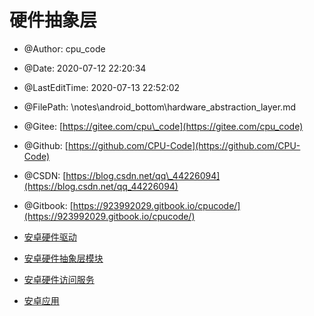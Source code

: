 # 硬件抽象层

* @Author: cpu\_code
* @Date: 2020-07-12 22:20:34
* @LastEditTime: 2020-07-13 22:52:02
* @FilePath: \notes\android\_bottom\hardware\_abstraction\_layer.md
* @Gitee: [https://gitee.com/cpu\_code](https://gitee.com/cpu_code)
* @Github: [https://github.com/CPU-Code](https://github.com/CPU-Code)
* @CSDN: [https://blog.csdn.net/qq\_44226094](https://blog.csdn.net/qq_44226094)
* @Gitbook: [https://923992029.gitbook.io/cpucode/](https://923992029.gitbook.io/cpucode/)

* [安卓硬件驱动](android_bottom/hardware_abstraction_layer/Android_hardware_driver.md)

* [安卓硬件抽象层模块](android_bottom/hardware_abstraction_layer/Android_hardware_abstraction_layer_module.md)

* [安卓硬件访问服务](android_bottom/hardware_abstraction_layer/Android_hardware_access_service.md)

* [安卓应用](android_bottom/hardware_abstraction_layer/Android_application.md)

